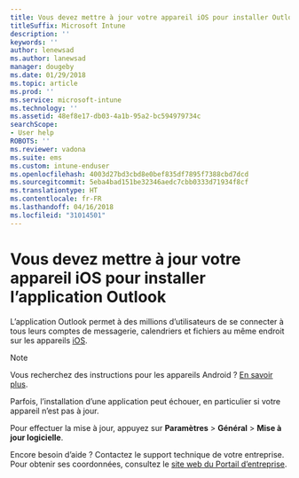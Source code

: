 ```yaml
---
title: Vous devez mettre à jour votre appareil iOS pour installer Outlook | Microsoft Docs
titleSuffix: Microsoft Intune
description: ''
keywords: ''
author: lenewsad
ms.author: lanewsad
manager: dougeby
ms.date: 01/29/2018
ms.topic: article
ms.prod: ''
ms.service: microsoft-intune
ms.technology: ''
ms.assetid: 48ef8e17-db03-4a1b-95a2-bc594979734c
searchScope:
- User help
ROBOTS: ''
ms.reviewer: vadona
ms.suite: ems
ms.custom: intune-enduser
ms.openlocfilehash: 4003d27bd3cbd8e0bef835df7895f7388cbd7dcd
ms.sourcegitcommit: 5eba4bad151be32346aedc7cbb0333d71934f8cf
ms.translationtype: HT
ms.contentlocale: fr-FR
ms.lasthandoff: 04/16/2018
ms.locfileid: "31014501"
---
```

# <a name="you-need-to-update-your-ios-device-to-install-the-outlook-app"></a>Vous devez mettre à jour votre appareil iOS pour installer l’application Outlook

L’application Outlook permet à des millions d’utilisateurs de se connecter à tous leurs comptes de messagerie, calendriers et fichiers au même endroit sur les appareils [iOS](https://itunes.apple.com/app/microsoft-outlook-email-calendar/id951937596).

>[!NOTE]
> Vous recherchez des instructions pour les appareils Android ? [En savoir plus](update-device-outlook-android.md).

Parfois, l’installation d’une application peut échouer, en particulier si votre appareil n’est pas à jour. 

Pour effectuer la mise à jour, appuyez sur **Paramètres** > **Général** > **Mise à jour logicielle**.

Encore besoin d’aide ? Contactez le support technique de votre entreprise. Pour obtenir ses coordonnées, consultez le [site web du Portail d’entreprise](https://portal.manage.microsoft.com#HelpDeskDialog).
